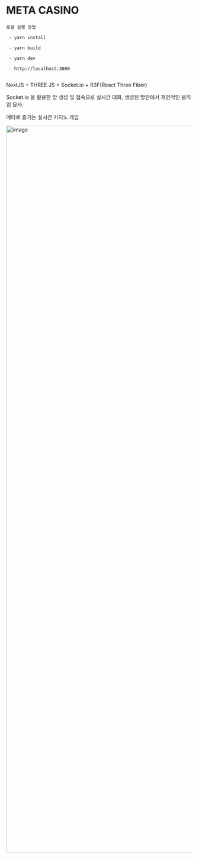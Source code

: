 # META CASINO

```
로컬 실행 방법

 - yarn install

 - yarn build

 - yarn dev
 
 - http://localhost:3000
 
 ```

NextJS + THREE JS + Socket.io + R3F(React Three Fiber)

Socket.io 을 활용한 방 생성 및 접속으로 실시간 대화, 생성된 방안에서 개인적인 움직임 묘사.

메타로 즐기는 실시간 카지노 게임



<img width="3024" height="1964" alt="image" src="https://github.com/user-attachments/assets/5acf3add-76d4-4430-9bfb-a40ded9562bc" />
